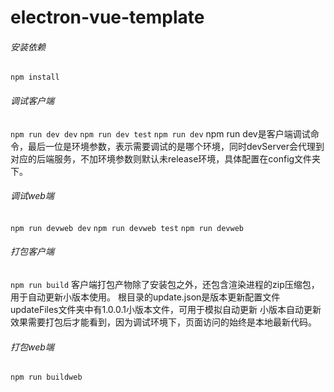 # electron-vue-template
###### 安装依赖
`npm install`
###### 调试客户端
`npm run dev dev`
`npm run dev test`
`npm run dev`
npm run dev是客户端调试命令，最后一位是环境参数，表示需要调试的是哪个环境，同时devServer会代理到对应的后端服务，不加环境参数则默认未release环境，具体配置在config文件夹下。
###### 调试web端
`npm run devweb dev`
`npm run devweb test`
`npm run devweb`
###### 打包客户端
`npm run build`
客户端打包产物除了安装包之外，还包含渲染进程的zip压缩包，用于自动更新小版本使用。
根目录的update.json是版本更新配置文件
updateFiles文件夹中有1.0.0.1小版本文件，可用于模拟自动更新
小版本自动更新效果需要打包后才能看到，因为调试环境下，页面访问的始终是本地最新代码。
###### 打包web端
`npm run buildweb`
